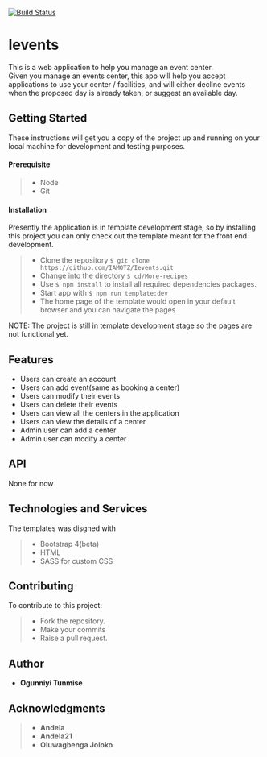 [![Build Status](https://travis-ci.org/IAMOTZ/Ievents.svg?branch=develop)](https://travis-ci.org/IAMOTZ/Ievents)
# Ievents
This is a web application to help you manage an event center.  
Given you manage an events center, this app will help you accept applications to use your center / facilities, and will either decline events when the proposed day is already taken, or suggest an available day.

## Getting Started

These instructions will get you a copy of the project up and running on your local machine for development and testing purposes.

#### Prerequisite
>- Node
>- Git

#### Installation
Presently the application is in template development stage, so by installing this project you can only check out the template meant for the front end development.
>- Clone the repository `$ git clone https://github.com/IAMOTZ/Ievents.git`
>- Change into the directory `$ cd/More-recipes`
>- Use `$ npm install` to install all required dependencies packages.
>- Start app with `$ npm run template:dev`
>- The home page of the template would open in your default browser and you can navigate the pages

NOTE: The project is still in template development stage so the pages are not functional yet.

## Features
* Users can create an account
* Users can add event(same as booking a center)
* Users can modify their events
* Users can delete their events
* Users can view all the centers in the application 
* Users can view the details of a center
* Admin user can add a center
* Admin user can modify a center

## API

None for now

## Technologies and Services

The templates was disgned with
>- Bootstrap 4(beta)
>- HTML
>- SASS for custom CSS


## Contributing
To contribute to this project:
>- Fork the repository.
>- Make your commits
>- Raise a pull request.


## Author

* **Ogunniyi Tunmise** 

## Acknowledgments

>- **Andela** 
>- **Andela21**
>- **Oluwagbenga Joloko**